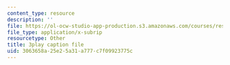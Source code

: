 ```yaml
---
content_type: resource
description: ''
file: https://ol-ocw-studio-app-production.s3.amazonaws.com/courses/res-2-002-finite-element-procedures-for-solids-and-structures-spring-2010/3063658a25e25a31a777c7f09923775c_4-ehnTIyV0A.vtt
file_type: application/x-subrip
resourcetype: Other
title: 3play caption file
uid: 3063658a-25e2-5a31-a777-c7f09923775c
---
```

